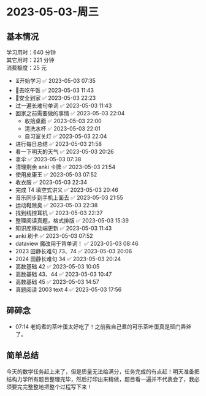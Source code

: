 # 2023-05-03-周三

## 基本情况

学习用时：640 分钟  
其它用时：221 分钟  
消费额度：25 元

-   ⏳开始学习 ✅ 2023-05-03 07:35
-   🍕去吃午饭 ✅ 2023-05-03 11:43
-   📍安全到家 ✅ 2023-05-03 22:23
-   过一遍长难句单词 ✅ 2023-05-03 11:43
-   回家之前需要做的事情 ✅ 2023-05-03 22:04
    -   收拾桌面 ✅ 2023-05-03 22:00
    -   清洗水杯 ✅ 2023-05-03 22:01
    -   自习室关灯 ✅ 2023-05-03 22:04
-   进行每日总结 ✅ 2023-05-03 21:58
-   看一下明天的天气 ✅ 2023-05-03 20:26
-   拿伞 ✅ 2023-05-03 07:38
-   清理剩余 anki 卡牌 ✅ 2023-05-03 21:54
-   使用皮康王 ✅ 2023-05-03 07:52
-   收衣服 ✅ 2023-05-03 22:34
-   完成 T4 填空式讲义 ✅ 2023-05-03 20:46
-   音乐同步到手机上面去 ✅ 2023-05-03 21:55
-   运动鞋除臭 ✅ 2023-05-03 22:38
-   找到线控耳机 ✅ 2023-05-03 22:37
-   整理阅读真题，格式排版 ✅ 2023-05-03 15:39
-   知识库移动端更新 ✅ 2023-05-03 11:43
-   anki 刷卡 ✅ 2023-05-03 07:52
-   dataview 魔改用于背单词！ ✅ 2023-05-03 08:46
-   2023 田静长难句 73、74 ✅ 2023-05-03 20:06
-   2024 田静长难句 34 ✅ 2023-05-03 20:24
-   高数基础 42 ✅ 2023-05-03 10:05
-   高数基础 43、44 ✅ 2023-05-03 10:47
-   高数基础 45 ✅ 2023-05-03 14:57
-   真题阅读 2003 text 4 ✅ 2023-05-03 17:56

## 碎碎念

-   07:14 老妈煮的茶叶蛋太好吃了！之前我自己煮的可乐茶叶蛋真是班门弄斧了。

## 简单总结

今天的数学任务赶上来了，但是质量无法给满分，任务完成的有点赶！明天准备把结构力学所有题目整理完毕，然后打印出来精做，题目看一遍并不代表会了，我必须要完完整整地把整个过程写下来！